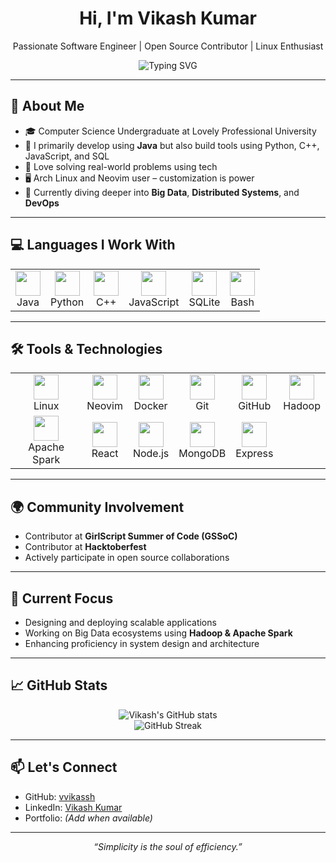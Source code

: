 <h1 align="center">Hi, I'm Vikash Kumar</h1>
<p align="center">
  Passionate Software Engineer | Open Source Contributor | Linux Enthusiast
</p>

<p align="center">
  <img src="https://readme-typing-svg.herokuapp.com?font=Fira+Code&duration=2500&pause=1000&color=00FF00&center=true&width=435&lines=I+code+in+Java%2C+Python%2C+C%2B%2B%2C+and+more!" alt="Typing SVG" />
</p>

---

## 🚀 About Me

- 🎓 Computer Science Undergraduate at Lovely Professional University  
- 🧠 I primarily develop using **Java** but also build tools using Python, C++, JavaScript, and SQL  
- 🧩 Love solving real-world problems using tech  
- 🖥️ Arch Linux and Neovim user – customization is power  
- 🎯 Currently diving deeper into **Big Data**, **Distributed Systems**, and **DevOps**

---

## 💻 Languages I Work With

<table>
  <tr>
    <td align="center"><img src="https://skillicons.dev/icons?i=java" width="40"/><br/>Java</td>
    <td align="center"><img src="https://skillicons.dev/icons?i=python" width="40"/><br/>Python</td>
    <td align="center"><img src="https://skillicons.dev/icons?i=cpp" width="40"/><br/>C++</td>
    <td align="center"><img src="https://skillicons.dev/icons?i=js" width="40"/><br/>JavaScript</td>
    <td align="center"><img src="https://skillicons.dev/icons?i=sqlite" width="40"/><br/>SQLite</td>
    <td align="center"><img src="https://skillicons.dev/icons?i=bash" width="40"/><br/>Bash</td>
  </tr>
</table>

---

## 🛠️ Tools & Technologies

<table>
  <tr>
    <td align="center"><img src="https://skillicons.dev/icons?i=linux" width="40"/><br/>Linux</td>
    <td align="center"><img src="https://skillicons.dev/icons?i=vim" width="40"/><br/>Neovim</td>
    <td align="center"><img src="https://skillicons.dev/icons?i=docker" width="40"/><br/>Docker</td>
    <td align="center"><img src="https://skillicons.dev/icons?i=git" width="40"/><br/>Git</td>
    <td align="center"><img src="https://skillicons.dev/icons?i=github" width="40"/><br/>GitHub</td>
    <td align="center"><img src="https://skillicons.dev/icons?i=hadoop" width="40"/><br/>Hadoop</td>
  </tr>
  <tr>
    <td align="center"><img src="https://skillicons.dev/icons?i=spark" width="40"/><br/>Apache Spark</td>
    <td align="center"><img src="https://skillicons.dev/icons?i=react" width="40"/><br/>React</td>
    <td align="center"><img src="https://skillicons.dev/icons?i=nodejs" width="40"/><br/>Node.js</td>
    <td align="center"><img src="https://skillicons.dev/icons?i=mongodb" width="40"/><br/>MongoDB</td>
    <td align="center"><img src="https://skillicons.dev/icons?i=express" width="40"/><br/>Express</td>
  </tr>
</table>

---

## 🌍 Community Involvement

- Contributor at **GirlScript Summer of Code (GSSoC)**
- Contributor at **Hacktoberfest**
- Actively participate in open source collaborations

---

## 🎯 Current Focus

- Designing and deploying scalable applications  
- Working on Big Data ecosystems using **Hadoop & Apache Spark**  
- Enhancing proficiency in system design and architecture  

---

## 📈 GitHub Stats

<p align="center">
  <img src="https://github-readme-stats.vercel.app/api?username=vvikassh&show_icons=true&theme=default" alt="Vikash's GitHub stats" />
  <br/>
  <img src="https://github-readme-streak-stats.herokuapp.com/?user=vvikassh&theme=default" alt="GitHub Streak" />
</p>

---

## 📫 Let's Connect

- GitHub: [vvikassh](https://github.com/vvikassh)  
- LinkedIn: [Vikash Kumar](https://www.linkedin.com/in/vvikassh)  
- Portfolio: *(Add when available)*  

---

<p align="center">
  <i>“Simplicity is the soul of efficiency.”</i>
</p>
